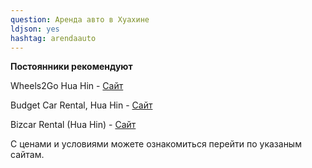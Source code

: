 ```yaml
---
question: Аренда авто в Хуахине
ldjson: yes
hashtag: arendaauto
---
```


**Постоянники рекомендуют**


Wheels2Go Hua Hin - [Сайт](http://huahin-rent.com/)

Budget Car Rental, Hua Hin - [Сайт](http://www.budget.co.th/)

Bizcar Rental (Hua Hin) - [Сайт](http://www.bizcarrental.com/)

С ценами и условиями можете ознакомиться перейти по указаным сайтам.
 